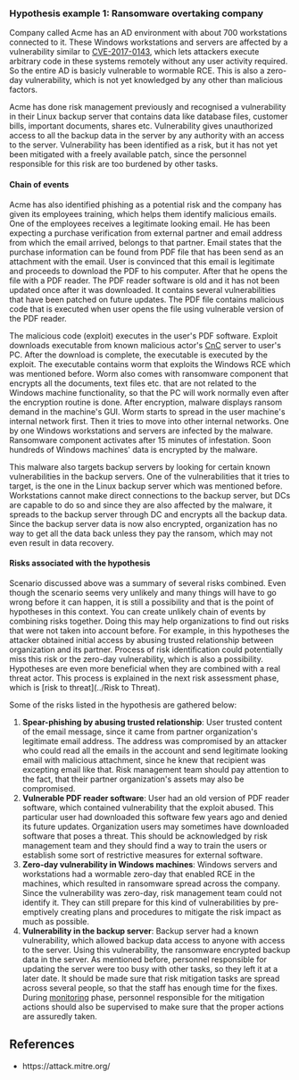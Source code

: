 ### Hypothesis example 1: Ransomware overtaking company

Company called Acme has an AD environment with about 700 workstations connected to it. These Windows workstations and servers are affected by a vulnerability similar to [CVE-2017-0143](https://www.cvedetails.com/cve/CVE-2017-0143/), which lets attackers execute arbitrary code in these systems remotely without any user activity required. So the entire AD is basicly vulnerable to wormable RCE. This is also a zero-day vulnerability, which is not yet knowledged by any other than malicious factors.

Acme has done risk management previously and recognised a vulnerability in their Linux backup server that contains data like database files, customer bills, important documents, shares etc. Vulnerability gives unauthorized access to all the backup data in the server by any authority with an access to the server. Vulnerability has been identified as a risk, but it has not yet been mitigated with a freely available patch, since the personnel responsible for this risk are too burdened by other tasks.

#### Chain of events

Acme has also identified phishing as a potential risk and the company has given its employees training, which helps them identify malicious emails. One of the employees receives a legitimate looking email. He has been expecting a purchase verification from external partner and email address from which the email arrived, belongs to that partner. Email states that the purchase information can be found from PDF file that has been send as an attachment with the email. User is convinced that this email is legitimate and proceeds to download the PDF to his computer. After that he opens the file with a PDF reader. The PDF reader software is old and it has not been updated once after it was downloaded. It contains several vulnerabilities that have been patched on future updates. The PDF file contains malicious code that is executed when user opens the file using vulnerable version of the PDF reader.

The malicious code (exploit) executes in the user's PDF software. Exploit downloads executable from known malicious actor's [CnC](../../../../Data%20Collection/tactics/Command%20and%20Control) server to user's PC. After the download is complete, the executable is executed by the exploit. The executable contains worm that exploits the Windows RCE which was mentioned before. Worm also comes with ransomware component that encrypts all the documents, text files etc. that are not related to the Windows machine functionality, so that the PC will work normally even after the encryption routine is done. After encryption, malware displays ransom demand in the machine's GUI. Worm starts to spread in the user machine's internal network first. Then it tries to move into other internal networks. One by one Windows workstations and servers are infected by the malware. Ransomware component activates after 15 minutes of infestation. Soon hundreds of Windows machines' data is encrypted by the malware.

This malware also targets backup servers by looking for certain known vulnerabilities in the backup servers. One of the vulnerabilities that it tries to target, is the one in the Linux backup server which was mentioned before. Workstations cannot make direct connections to the backup server, but DCs are capable to do so and since they are also affected by the malware, it spreads to the backup server through DC and encrypts all the backup data. Since the backup server data is now also encrypted, organization has no way to get all the data back unless they pay the ransom, which may not even result in data recovery.

#### Risks associated with the hypothesis

Scenario discussed above was a summary of several risks combined. Even though the scenario seems very unlikely and many things will have to go wrong before it can happen, it is still a possibility and that is the point of hypotheses in this context. You can create unlikely chain of events by combining risks together. Doing this may help organizations to find out risks that were not taken into account before. For example, in this hypotheses the attacker obtained initial access by abusing trusted relationship between organization and its partner. Process of risk identification could potentially miss this risk or the zero-day vulnerability, which is also a possibility. Hypotheses are even more beneficial when they are combined with a real threat actor. This process is explained in the next risk assessment phase, which is [risk to threat](../Risk to Threat).

Some of the risks listed in the hypothesis are gathered below:

<ol>
    <li><b>Spear-phishing by abusing trusted relationship</b>: User trusted content of the email message, since it came from partner organization's legitimate email address. The address was compromised by an attacker who could read all the emails in the account and send legitimate looking email with malicious attachment, since he knew that recipient was excepting email like that. Risk management team should pay attention to the fact, that their partner organization's assets may also be compromised.</li> 
    <li><b>Vulnerable PDF reader software</b>: User had an old version of PDF reader software, which contained vulnerability that the exploit abused. This particular user had downloaded this software few years ago and denied its future updates. Organization users may sometimes have downloaded software that poses a threat. This should be acknowledged by risk management team and they should find a way to train the users or establish some sort of restrictive measures for external software.</li> 
    <li><b>Zero-day vulnerability in Windows machines</b>: Windows servers and workstations had a wormable zero-day that enabled RCE in the machines, which resulted in ransomware spread across the company. Since the vulnerability was zero-day, risk management team could not identify it. They can still prepare for this kind of vulnerabilities by pre-emptively creating plans and procedures to mitigate the risk impact as much as possible.</li> 
    <li><b>Vulnerability in the backup server</b>: Backup server had a known vulnerability, which allowed backup data access to anyone with access to the server. Using this vulnerability, the ransomware encrypted backup data in the server. As mentioned before, personnel responsible for updating the server were too busy with other tasks, so they left it at a later date. It should be made sure that risk mitigation tasks are spread across several people, so that the staff has enough time for the fixes. During <a href="../../Risk Monitoring">monitoring</a> phase, personnel responsible for the mitigation actions should also be supervised to make sure that the proper actions are assuredly taken.</li> 
</ol>

## References

<ul>
    <li>https://attack.mitre.org/</li>
</ul>

